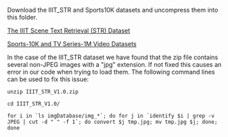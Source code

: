 Download the IIIT\_STR and Sports10K datasets and uncompress them into this folder.

[The IIIT Scene Text Retrieval (STR) Dataset](https://cvit.iiit.ac.in/research/projects/cvit-projects/the-iiit-scene-text-retrieval-str-dataset)

[Sports-10K and TV Series-1M Video Datasets](https://cvit.iiit.ac.in/research/projects/cvit-projects/sports-10k-and-tv-series-1m-video-datasets)

In the case of the IIIT\_STR dataset we have found that the zip file contains several non-JPEG images with a "jpg" extension. If not fixed this causes an error in our code when trying to load them. The following command lines can be used to fix this issue:

```
unzip IIIT_STR_V1.0.zip

cd IIIT_STR_V1.0/ 

for i in `ls imgDatabase/img_*`; do for j in `identify $i | grep -v JPEG | cut -d " " -f 1`; do convert $j tmp.jpg; mv tmp.jpg $j; done; done
```
